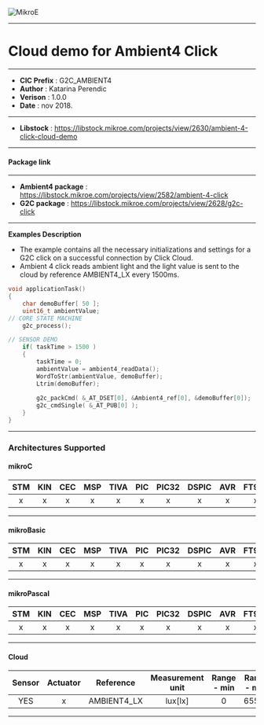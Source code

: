 ![MikroE](http://www.mikroe.com/img/designs/beta/logo_small.png)

---

# Cloud demo for Ambient4 Click

---

- **CIC Prefix**  : G2C_AMBIENT4
- **Author**      : Katarina Perendic
- **Verison**     : 1.0.0
- **Date**        : nov 2018.

---

- **Libstock** : https://libstock.mikroe.com/projects/view/2630/ambient-4-click-cloud-demo

---
#### Package link
---

- **Ambient4 package**     : https://libstock.mikroe.com/projects/view/2582/ambient-4-click
- **G2C package**           : https://libstock.mikroe.com/projects/view/2628/g2c-click

---

**Examples Description**

- The example contains all the necessary initializations and 
  settings for a G2C click on a successful connection by Click Cloud.
- Ambient 4 click reads ambient light and the light value 
  is sent to the cloud by reference AMBIENT4_LX every 1500ms.   


```.c
void applicationTask()
{
    char demoBuffer[ 50 ];
    uint16_t ambientValue;
// CORE STATE MACHINE
    g2c_process();

// SENSOR DEMO
    if( taskTime > 1500 )
    {
        taskTime = 0;
        ambientValue = ambient4_readData();
        WordToStr(ambientValue, demoBuffer);
        Ltrim(demoBuffer);
        
        g2c_packCmd( &_AT_DSET[0], &Ambient4_ref[0], &demoBuffer[0]);
        g2c_cmdSingle( &_AT_PUB[0] );
    }
}
```
---
### Architectures Supported

#### mikroC

| STM | KIN | CEC | MSP | TIVA | PIC | PIC32 | DSPIC | AVR | FT90x |
|:-:|:-:|:-:|:-:|:-:|:-:|:-:|:-:|:-:|:-:|
| x | x | x | x | x | x | x | x | x | x |

---
#### mikroBasic

| STM | KIN | CEC | MSP | TIVA | PIC | PIC32 | DSPIC | AVR | FT90x |
|:-:|:-:|:-:|:-:|:-:|:-:|:-:|:-:|:-:|:-:|
| x | x | x | x | x | x | x | x | x | x |

---
#### mikroPascal

| STM | KIN | CEC | MSP | TIVA | PIC | PIC32 | DSPIC | AVR | FT90x |
|:-:|:-:|:-:|:-:|:-:|:-:|:-:|:-:|:-:|:-:|
| x | x | x | x | x | x | x | x | x | x |

---
#### Cloud

| Sensor | Actuator | Reference | Measurement unit | Range - min  | Range - max |
|:------:|:--------:|:-----:|:-----:|:------------:|:-----------:|
| YES | x | AMBIENT4_LX | lux[lx] | 0 | 65536 | 
---
